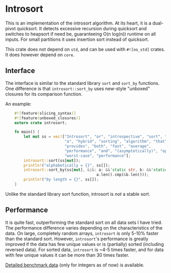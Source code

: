 # Introsort #
This is an implementation of the introsort algorithm.
At its heart, it is a dual-pivot quicksort.
It detects excessive recursion during quicksort and switches to heapsort if need be, guaranteeing O(n log(n)) runtime on all inputs.
For small partitions it uses insertion sort instead of quicksort.

This crate does not depend on `std`, and can be used with `#![no_std]` crates.
It does however depend on `core`.

## Interface ##
The interface is similar to the standard library `sort` and `sort_by` functions.
One difference is that `introsort::sort_by` uses new-style "unboxed" closures for its comparison function.

An example:
```rust
    #![feature(slicing_syntax)]
    #![feature(unboxed_closures)]
    extern crate introsort;

    fn main() {
        let mut ss = vec!["Introsort", "or", "introspective", "sort", "is",
                          "a", "hybrid", "sorting", "algorithm", "that",
                          "provides", "both", "fast", "average",
                          "performance", "and", "(asymptotically)", "optimal",
                          "worst-case", "performance"];
        introsort::sort(ss[mut]);
        println!("alphabetically = {}", ss[]);
        introsort::sort_by(ss[mut], &|&: a: &&'static str, b: &&'static str|
                                        a.len().cmp(&b.len()));
        println!("by length = {}", ss[]);
    }
```

Unlike the standard library sort function, introsort is _not_ a stable sort.

## Performance ##
It is quite fast, outperforming the standard sort on all data sets I have tried.
The performance difference varies depending on the characteristics of the data.
On large, completely random arrays, `introsort` is only 5-10% faster than the standard sort.
However, `introsort`'s performance is greatly improved if the data has few unique values or is (partially) sorted (including reversed data).
For sorted data, `introsort` is ~4-5 times faster, and for data with few unique values it can be more than 30 times faster.

[Detailed benchmark data](perf.txt) (only for integers as of now) is available.